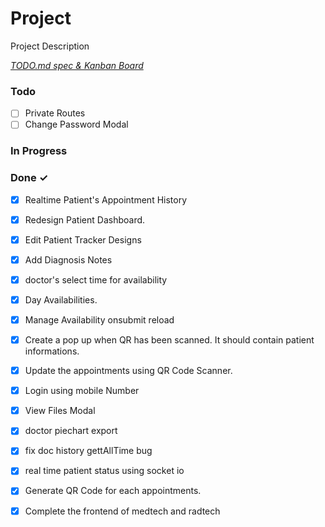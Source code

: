 # Project

Project Description

<em>[TODO.md spec & Kanban Board](https://bit.ly/3fCwKfM)</em>

### Todo

- [ ] Private Routes  
- [ ] Change Password Modal  

### In Progress


### Done ✓

- [x] Realtime Patient's Appointment History  
- [x] Redesign Patient Dashboard.  
- [x] Edit Patient Tracker Designs  
- [x] Add Diagnosis Notes  
- [x] doctor's select time for availability  
- [x] Day Availabilities.  
- [x] Manage Availability onsubmit reload  
- [x] Create a pop up when QR has been scanned. It should contain patient informations.  
- [x] Update the appointments using QR Code Scanner.  
- [x] Login using mobile Number  
- [x] View Files Modal  
- [x] doctor piechart export  
- [x] fix doc history gettAllTime bug  
- [x] real time patient status using socket io  
- [x] Generate QR Code for each appointments.  
- [x] Complete the frontend of medtech and radtech  

